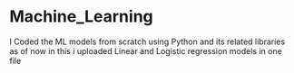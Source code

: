 # Machine_Learning
I Coded the ML models from scratch using Python and its related libraries as of now in this i uploaded Linear and Logistic regression models in one file
